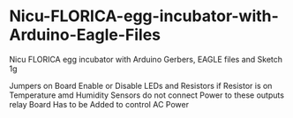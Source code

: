 # Nicu-FLORICA-egg-incubator-with-Arduino-Eagle-Files
Nicu FLORICA egg incubator with Arduino Gerbers, EAGLE files and Sketch 1g

Jumpers on Board Enable or Disable LEDs and Resistors if Resistor is on Temperature amd Humidity Sensors do not connect Power to these outputs relay Board Has to be Added to control AC Power
